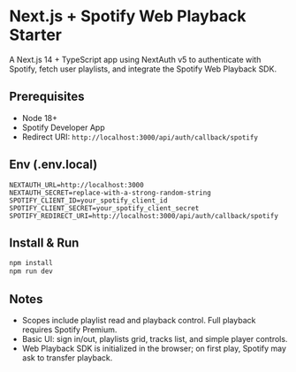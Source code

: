 # Next.js + Spotify Web Playback Starter

A Next.js 14 + TypeScript app using NextAuth v5 to authenticate with Spotify,
fetch user playlists, and integrate the Spotify Web Playback SDK.

## Prerequisites
- Node 18+
- Spotify Developer App
- Redirect URI: `http://localhost:3000/api/auth/callback/spotify`

## Env (.env.local)
```
NEXTAUTH_URL=http://localhost:3000
NEXTAUTH_SECRET=replace-with-a-strong-random-string
SPOTIFY_CLIENT_ID=your_spotify_client_id
SPOTIFY_CLIENT_SECRET=your_spotify_client_secret
SPOTIFY_REDIRECT_URI=http://localhost:3000/api/auth/callback/spotify
```

## Install & Run
```bash
npm install
npm run dev
```

## Notes
- Scopes include playlist read and playback control. Full playback requires Spotify Premium.
- Basic UI: sign in/out, playlists grid, tracks list, and simple player controls.
- Web Playback SDK is initialized in the browser; on first play, Spotify may ask to transfer playback.
